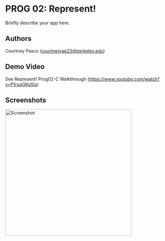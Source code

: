 # PROG 02: Represent!

Briefly describe your app here.

## Authors

Courtney Pasco ([courtneyrae23@berkeley.edu](mailto:courtneyrae23@berkeley.edu))

## Demo Video

See Represent! Prog02-C Walkthrough (https://www.youtube.com/watch?v=P1rsqGKgSIs)

## Screenshots

<img src="screenshots/main.png" height="400" alt="Screenshot"/>

